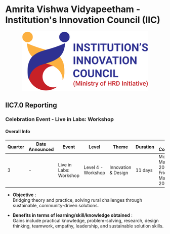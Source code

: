 # Amrita Vishwa Vidyapeetham - Institution's Innovation Council (IIC)

<p align="center">
  <img src="https://raw.githubusercontent.com/AVV-IIC/Admin/refs/heads/main/Assets/logo/IIC.png" alt="IIC Logo" width=400 />
</p>

## IIC7.0 Reporting
### Celebration Event - Live in Labs: Workshop  

#### Overall Info  

| Quarter | Date Announced | Event | Level | Theme | Duration | Date Conducted | Participants | Contact | Mode | Organiser |
|---------|----------------|-------|-------|-------|----------|----------------|--------------|---------|------|-----------|
| 3 | - | Live in Labs: Workshop | Level 4 - Workshop | Innovation & Design | 11 days | Monday, May 20, 2024 – Friday, May 31, 2024 | - | LILA – Saravanan Sir | - | Institute Council |

- **Objective** :  
  Bridging theory and practice, solving rural challenges through sustainable, community-driven solutions.  

- **Benefits in terms of learning/skill/knowledge obtained** :  
  Gains include practical knowledge, problem-solving, research, design thinking, teamwork, empathy, leadership, and sustainable solution skills.  


